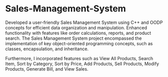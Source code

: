# Sales-Management-System

Developed a user-friendly Sales Management System using C++ and OODP concepts for efficient data organization and manipulation. Enhanced functionality with features like order calculations, reports, and product search. The Sales Management System project encompassed the implementation of key object-oriented programming concepts, such as classes, encapsulation, and inheritance.

Furthermore, I incorporated features such as View All Products, Search Item, Sort by Category, Sort by Price, Add Products, Sell Products, Modify Products, Generate Bill, and View Sales.



